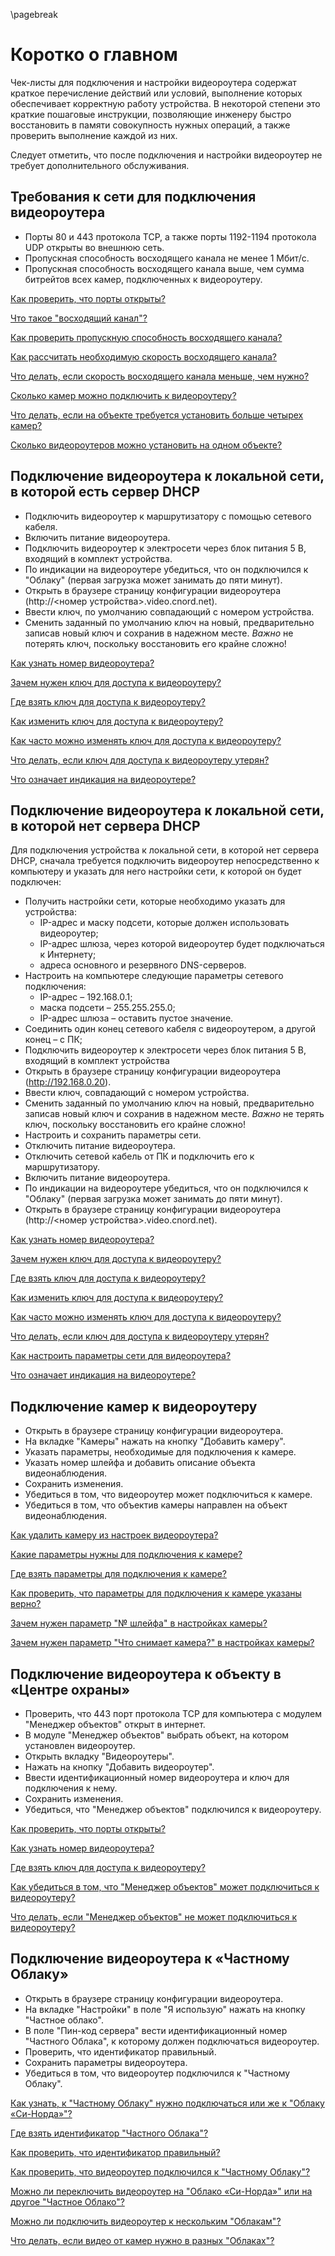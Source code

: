 \pagebreak

# Коротко о главном 

Чек-листы для подключения и настройки видеороутера содержат краткое перечисление действий или условий, выполнение которых обеспечивает корректную работу устройства. В некоторой степени это краткие пошаговые инструкции, позволяющие инженеру быстро восстановить в памяти совокупность нужных операций, а также проверить выполнение каждой из них.

Следует отметить, что после подключения и настройки видеороутер не требует дополнительного обслуживания.

## Требования к сети для подключения видеороутера

* Порты 80 и 443 протокола TCP, а также порты 1192-1194 протокола UDP открыты во внешнюю сеть.
* Пропускная способность восходящего канала не менее 1 Мбит/с.
* Пропускная способность восходящего канала выше, чем сумма битрейтов всех камер, подключенных к видеороутеру.

[Как проверить, что порты открыты?](#how-to-check-ports)

[Что такое "восходящий канал"?](#what-is-upload-band)

[Как проверить пропускную способность восходящего канала?](#how-to-check-bandwidth)

[Как рассчитать необходимую скорость восходящего канала?](#how-to-calc-bandwidth)

[Что делать, если скорость восходящего канала меньше, чем нужно?](#what-todo-if-bandwidth-smaller)

[Сколько камер можно подключить к видеороутеру?](#how-many-cams)

[Что делать, если на объекте требуется установить больше четырех камер?](#what-todo-if-more-cams)

[Сколько видеороутеров можно установить на одном объекте?](#how-many-router-for-one-cust)

## Подключение видеороутера к локальной сети, в которой есть сервер DHCP
* Подключить видеороутер к маршрутизатору с помощью сетевого кабеля.
* Включить питание видеороутера.
* Подключить видеороутер к электросети через блок питания 5 В, входящий в комплект устройства.
* По индикации на видеороутере убедиться, что он подключился к "Облаку" (первая загрузка может занимать до пяти минут).
* Открыть в браузере страницу конфигурации видеороутера (http://<номер устройства>.video.cnord.net).
* Ввести ключ, по умолчанию совпадающий с номером устройства.
* Сменить заданный по умолчанию ключ на новый, предварительно записав новый ключ и сохранив в надежном месте. *Важно* не потерять ключ, поскольку восстановить его крайне сложно!

[Как узнать номер видеороутера?](#what-is-router-number)

[Зачем нужен ключ для доступа к видеороутеру?](#what-is-key-happening)

[Где взять ключ для доступа к видеороутеру?](#how-to-get-key)

[Как изменить ключ для доступа к видеороутеру?](#how-to-change-key)

[Как часто можно изменять ключ для доступа к видеороутеру?](#how-often-change-key)

[Что делать, если ключ для доступа к видеороутеру утерян?](#what-todo-key-lost)

[Что означает индикация на видеороутере?](#what-led-happening)

## Подключение видеороутера к локальной сети, в которой нет сервера DHCP

Для подключения устройства к локальной сети, в которой нет сервера DHCP, сначала требуется подключить видеороутер непосредственно к компьютеру и указать для него настройки сети, к которой он будет подключен:

* Получить настройки сети, которые необходимо указать для устройства:
	* IP-адрес и маску подсети, которые должен использовать видеороутер;
	* IP-адрес шлюза, через которой видеороутер будет подключаться к Интернету;
	* адреса основного и резервного DNS-серверов.
* Настроить на компьютере следующие параметры сетевого подключения:
	* IP-адрес – 192.168.0.1;
	* маска подсети – 255.255.255.0;
	* IP-адрес шлюза – оставить пустое значение.
* Соединить один конец сетевого кабеля с видеороутером, а другой конец – с ПК;
* Подключить видеороутер к электросети через блок питания 5 В, входящий в комплект устройства
* Открыть в браузере страницу конфигурации видеороутера (http://192.168.0.20).
* Ввести ключ, совпадающий с номером устройства.
* Сменить заданный по умолчанию ключ на новый, предварительно записав новый ключ и сохранив в надежном месте. *Важно* не терять ключ, поскольку восстановить его крайне сложно! 
* Настроить и сохранить параметры сети.
* Отключить питание видеороутера.
* Отключить сетевой кабель от ПК и подключить его к маршрутизатору.
* Включить питание видеороутера.
* По индикации на видеороутере убедиться, что он подключился к "Облаку" (первая загрузка может занимать до пяти минут).
* Открыть в браузере страницу конфигурации видеороутера (http://<номер устройства>.video.cnord.net).

[Как узнать номер видеороутера?](#what-is-router-number)

[Зачем нужен ключ для доступа к видеороутеру?](#what-is-key-happening)

[Где взять ключ для доступа к видеороутеру?](#how-to-get-key)

[Как изменить ключ для доступа к видеороутеру?](#how-to-change-key)

[Как часто можно изменять ключ для доступа к видеороутеру?](#how-often-change-key)

[Что делать, если ключ для доступа к видеороутеру утерян?](#what-todo-key-lost)

[Как настроить параметры сети для видеороутера?](#how-setup-network)

[Что означает индикация на видеороутере?](#what-led-happening)

## Подключение камер к видеороутеру

* Открыть в браузере страницу конфигурации видеороутера.
* На вкладке "Камеры" нажать на кнопку "Добавить камеру". 
* Указать параметры, необходимые для подключения к камере. 
* Указать номер шлейфа и добавить описание объекта видеонаблюдения.
* Сохранить изменения.
* Убедиться в том, что видеороутер может подключиться к камере.
* Убедиться в том, что объектив камеры направлен на объект видеонаблюдения.

[Как удалить камеру из настроек видеороутера?](#how-to-delete-cam)

[Какие параметры нужны для подключения к камере?](#what-param-for-cam) 

[Где взять параметры для подключения к камере?](#where-get-param-for-cam) 

[Как проверить, что параметры для подключения к камере указаны верно?](#how-check-param-for-cam)

[Зачем нужен параметр "№ шлейфа" в настройках камеры?](#what-is-zone-for-cam) 

[Зачем нужен параметр "Что снимает камера?" в настройках камеры?](#what-is-desc-for-cam)


## Подключение видеороутера к объекту в «Центре охраны»

* Проверить, что 443 порт протокола TCP для компьютера с модулем "Менеджер объектов" открыт в интернет.
* В модуле "Менеджер объектов" выбрать объект, на котором установлен видеороутер.
* Открыть вкладку "Видеороутеры".
* Нажать на кнопку "Добавить видеороутер".
* Ввести идентификационный номер видеороутера и ключ для подключения к нему.
* Сохранить изменения.
* Убедиться, что "Менеджер объектов" подключился к видеороутеру.

[Как проверить, что порты открыты?](#how-to-check-ports)

[Как узнать номер видеороутера?](#what-is-router-number)

[Где взять ключ для доступа к видеороутеру?](#how-to-get-key)

[Как убедиться в том, что "Менеджер объектов" может подключиться к видеороутеру?](#how-to-check-objman)

[Что делать, если "Менеджер объектов" не может подключиться к видеороутеру?](#what-to-do-objman-fail)

## Подключение видеороутера к «Частному Облаку»

* Открыть в браузере страницу конфигурации видеороутера.
* На вкладке "Настройки" в поле "Я использую" нажать на кнопку "Частное облако".
* В поле "Пин-код сервера" вести идентификационный номер "Частного Облака", к которому должен подключаться видеороутер.
* Проверить, что идентификатор правильный.
* Сохранить параметры видеороутера.
* Убедиться в том, что видеороутер подключился к "Частному Облаку".

[Как узнать, к "Частному Облаку" нужно подключаться или же к "Облаку «Си-Норда»"?](#how-to-select-cloud)

[Где взять идентификатор "Частного Облака"?](#where-to-get-cloud-id)

[Как проверить, что идентификатор правильный?](#how-to-check-cloud-id)

[Как проверить, что видеороутер подключился к "Частному Облаку"?](#how-to-check-router-connection)

[Можно ли переключить видеороутер на "Облако «Си-Норда»" или на другое "Частное Облако"?](#can-change-cloud)

[Можно ли подключить видеороутер к нескольким "Облакам"?](#can-connect-two-cloud)

[Что делать, если видео от камер нужно в разных "Облаках"?](#what-to-do-need-two-cloud)









 


